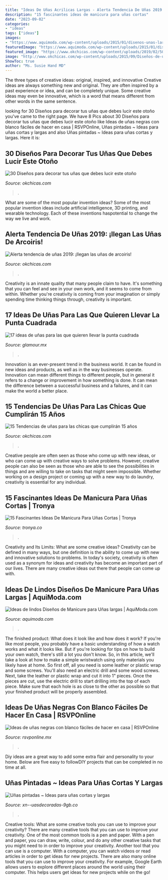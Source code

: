 ```yaml
---
title: "Ideas De Uñas Acrilicas Largas - Alerta Tendencia De Uñas 2019: ¡llegan Las Uñas De Arcoiris!"
description: "15 fascinantes ideas de manicura para uñas cortas"
date: "2023-09-02"
categories:
- "ideas"
tags: ["ideas"]
images:
- "https://www.aquimoda.com/wp-content/uploads/2015/01/disenos-unas-largas-8.jpg"
featuredImage: "https://www.aquimoda.com/wp-content/uploads/2015/01/disenos-unas-largas-8.jpg"
featured_image: "https://www.okchicas.com/wp-content/uploads/2019/02/50973618_630837987349734_7448842698636656640_n.jpg"
image: "http://www.okchicas.com/wp-content/uploads/2015/09/Diseños-de-uñas-decoradas-13.jpg"
ShowToc: true
author: "Ms. Susie Hand MD"
---
```



The three types of creative ideas: original, inspired, and innovative
Creative ideas are always something new and original. They are often inspired by a past experience or idea, and can be completely unique. Some creative ideas may even be innovative, which is a word that means different from other words in the same sentence.

	

		
looking for 30 Diseños para decorar tus uñas que debes lucir este otoño you've came to the right page. We have 8 Pics about 30 Diseños para decorar tus uñas que debes lucir este otoño like Ideas de uñas negras con blanco fáciles de hacer en casa | RSVPOnline, Uñas pintadas ~ Ideas para uñas cortas y largas and also Uñas pintadas ~ Ideas para uñas cortas y largas. Here it is:
		
    
## 30 Diseños Para Decorar Tus Uñas Que Debes Lucir Este Otoño

<img loading=lazy src="http://www.okchicas.com/wp-content/uploads/2015/09/Diseños-de-uñas-decoradas-13.jpg" onerror="this.onerror=null;this.src='https://tse4.mm.bing.net/th?id=OIP.DvZnEDeshZVukMccbDlGzQHaHV&amp;pid=15.1';" alt="30 Diseños para decorar tus uñas que debes lucir este otoño">

_Source: okchicas.com_

>. 

	

What are some of the most popular invention ideas?
Some of the most popular invention ideas include artificial intelligence, 3D printing, and wearable technology. Each of these inventions haspotential to change the way we live and work.

    
## Alerta Tendencia De Uñas 2019: ¡llegan Las Uñas De Arcoiris!

<img loading=lazy src="https://www.okchicas.com/wp-content/uploads/2019/02/50973618_630837987349734_7448842698636656640_n.jpg" onerror="this.onerror=null;this.src='https://tse4.mm.bing.net/th?id=OIP.3VrzBPhRQgUrNuwOtcgDggHaJ4&amp;pid=15.1';" alt="Alerta tendencia de uñas 2019: ¡llegan las uñas de arcoiris!">

_Source: okchicas.com_

>. 

	

Creativity is an innate quality that many people claim to have. It's something that you can feel and see in your own work, and it seems to come from within. Whether you're creativity is coming from your imagination or simply spending time thinking things through, creativity is important.

    
## 17 Ideas De Uñas Para Las Que Quieren Llevar La Punta Cuadrada

<img loading=lazy src="https://aws.glamour.mx/prod/designs/v1/assets/600x315/219882.jpg" onerror="this.onerror=null;this.src='https://tse4.mm.bing.net/th?id=OIP.YFb4h-NEkR2MvhjiKVlQpQHaD4&amp;pid=15.1';" alt="17 ideas de uñas para las que quieren llevar la punta cuadrada">

_Source: glamour.mx_

>. 

	

Innovation is an ever-present trend in the business world. It can be found in new ideas and products, as well as in the way businesses operate. Innovation can mean different things to different people, but in general it refers to a change or improvement in how something is done. It can mean the difference between a successful business and a failures, and it can make the world a better place.

    
## 15 Tendencias De Uñas Para Las Chicas Que Cumplirán 15 Años

<img loading=lazy src="https://www.okchicas.com/wp-content/uploads/2018/02/Uñas-para-quinceañeras-2-554x700.jpg" onerror="this.onerror=null;this.src='https://tse3.mm.bing.net/th?id=OIP.01F-1PyPn5F5ruIHXT5kKAHaJW&amp;pid=15.1';" alt="15 Tendencias de uñas para las chicas que cumplirán 15 años">

_Source: okchicas.com_

>. 

	

Creative people are often seen as those who come up with new ideas, or who can come up with creative ways to solve problems. However, creative people can also be seen as those who are able to see the possibilities in things and are willing to take on tasks that might seem impossible. Whether working on a design project or coming up with a new way to do laundry, creativity is essential for any individual.

    
## 15 Fascinantes Ideas De Manicura Para Uñas Cortas | Tronya

<img loading=lazy src="https://www.tronya.co/wp-content/uploads/2015/12/Manicura-foto-7.jpg" onerror="this.onerror=null;this.src='https://tse1.mm.bing.net/th?id=OIP.9UCzd2YvcE5oL7_jy607OgHaHa&amp;pid=15.1';" alt="15 Fascinantes Ideas De Manicura Para Uñas Cortas | Tronya">

_Source: tronya.co_

>. 

	

Creativity and Its Limits: What are some creative ideas?
Creativity can be defined in many ways, but one definition is the ability to come up with new and innovative solutions to problems. In today's society, creativity is often used as a synonym for ideas and creativity has become an important part of our lives. There are many creative ideas out there that people can come up with.

    
## Ideas De Lindos Diseños De Manicure Para Uñas Largas | AquiModa.com

<img loading=lazy src="https://www.aquimoda.com/wp-content/uploads/2015/01/disenos-unas-largas-8.jpg" onerror="this.onerror=null;this.src='https://tse4.mm.bing.net/th?id=OIP.DtISq78Gd5ODFCLLPtuQYAHaKC&amp;pid=15.1';" alt="Ideas de lindos Diseños de Manicure para Uñas largas | AquiModa.com">

_Source: aquimoda.com_

>. 

	

The finished product: What does it look like and how does it work?
If you're like most people, you probably have a basic understanding of how a watch works and what it looks like. But if you're looking for tips on how to build your own watch, there's still a lot you don't know.  So, in this article, we'll take a look at how to make a simple wristwatch using only materials you likely have at home. 
So first off, all you need is some leather or plastic wrap and some screws. You'll also need an electric drill and some wood screws. Next, take the leather or plastic wrap and cut it into 1" pieces. Once the pieces are cut, use the electric drill to start drilling into the top of each piece. Make sure that each hole is as close to the other as possible so that your finished product will be properly assembled.

    
## Ideas De Uñas Negras Con Blanco Fáciles De Hacer En Casa | RSVPOnline

<img loading=lazy src="https://cdn2.rsvponline.mx/files/rsvp/styles/serie_image_logo/public/images/galleries/2020/5_foto_del_perfil_de_angelsnails_pefki.jpg" onerror="this.onerror=null;this.src='https://tse1.mm.bing.net/th?id=OIP.69-m-xS2OqEnoCFVh3QUgwHaFj&amp;pid=15.1';" alt="Ideas de uñas negras con blanco fáciles de hacer en casa | RSVPOnline">

_Source: rsvponline.mx_

>. 

	

Diy ideas are a great way to add some extra flair and personality to your home. Below are five easy to followDIY projects that can be completed in no time at all.

    
## Uñas Pintadas ~ Ideas Para Uñas Cortas Y Largas

<img loading=lazy src="https://xn--uasdecoradas-9gb.co/wp-content/uploads/2015/07/uñas-pintadas-blancas-largas-1.jpg" onerror="this.onerror=null;this.src='https://tse3.mm.bing.net/th?id=OIP.m-SBVWpKmjjMCi2F-dkvXAHaLF&amp;pid=15.1';" alt="Uñas pintadas ~ Ideas para uñas cortas y largas">

_Source: xn--uasdecoradas-9gb.co_

>. 

	

Creative tools: What are some creative tools you can use to improve your creativity?
There are many creative tools that you can use to improve your creativity. One of the most common tools is a pen and paper. With a pen and paper, you can draw, write, colour, and do any other creative tasks that you might need to in order to improve your creativity. Another tool that you can use is a computer. With a computer, you can watch videos or read articles in order to get ideas for new projects. There are also many online tools that you can use to improve your creativity. For example, Google Earth allows users to explore different places around the world using their computer. This helps users get ideas for new projects while on the go!

